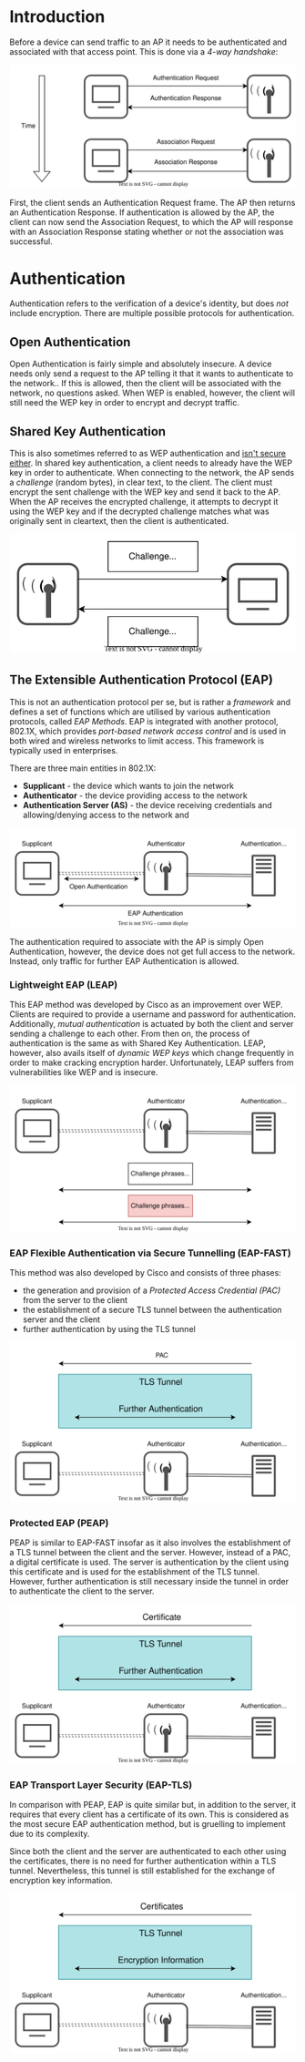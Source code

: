 # Introduction

Before a device can send traffic to an AP it needs to be authenticated and associated with that access point. This is done via a *4-way handshake*:

![](Management%20Frames/Resources/Images/WiFi_authentication_association.svg)

First, the client sends an Authentication Request frame. The AP then returns an Authentication Response. If authentication is allowed by the AP, the client can now send the Association Request, to which the AP will response with an Association Response stating whether or not the association was successful.

# Authentication

Authentication refers to the verification of a device's identity, but does *not* include encryption. There are multiple possible protocols for authentication.

## Open Authentication
Open Authentication is fairly simple and absolutely insecure. A device needs only send a request to the AP telling it that it wants to authenticate to the network.. If this is allowed, then the client will be associated with the network, no questions asked. When WEP is enabled, however, the client will still need the WEP key in order to encrypt and decrypt traffic. 

## Shared Key Authentication

This is also sometimes referred to as WEP authentication and [isn't secure either](../../../Hardware%20Hacking/Wireless%20Attacks/Hacking%20WEP%20Networks.md).  In shared key authentication, a client needs to already have the WEP key in order to authenticate. When connecting to the network, the AP sends a *challenge* (random bytes), in clear text, to the client. The client must encrypt the sent challenge with the WEP key and send it back to the AP. When the AP receives the encrypted challenge, it attempts to decrypt it using the WEP key and if the decrypted challenge matches what was originally sent in cleartext, then the client is authenticated.

![](Resources/Images/Shared_Key_Auth.svg)

## The Extensible Authentication Protocol (EAP)

This is not an authentication protocol per se, but is rather a *framework* and defines a set of functions which are utilised by various authentication protocols, called *EAP Methods*. EAP is integrated with another protocol, 802.1X, which provides *port-based network access control* and is used in both wired and wireless networks to limit access. This framework is typically used in enterprises.

There are three main entities in 802.1X:
- **Supplicant** - the device which wants to join the network
- **Authenticator** - the device providing access to the network
- **Authentication Server (AS)** - the device receiving credentials and allowing/denying access to the network and 

![](Resources/Images/8021X_entities.svg)

The authentication required to associate with the AP is simply Open Authentication, however, the device does not get full access to the network. Instead, only traffic for further EAP Authentication is allowed.

### Lightweight EAP (LEAP)

This EAP method was developed by Cisco as an improvement over WEP. Clients are required to provide a username and password for authentication. Additionally, *mutual authentication* is actuated by both the client and server sending a challenge to each other. From then on, the process of authentication is the same as with Shared Key Authentication. LEAP, however, also avails itself of *dynamic WEP keys* which change frequently in order to make cracking encryption harder. Unfortunately, LEAP suffers from vulnerabilities like WEP and is insecure.

![](Resources/Images/LEAP.svg)

### EAP Flexible Authentication via Secure Tunnelling (EAP-FAST)

This method was also developed by Cisco and consists of three phases:
- the generation and provision of a *Protected Access Credential (PAC)* from the server to the client
- the establishment of a secure TLS tunnel between the authentication server and the client
- further authentication by using the TLS tunnel

![](Resources/Images/EAP_FAST.svg)

### Protected EAP (PEAP)

PEAP is similar to EAP-FAST insofar as it also involves the establishment of a TLS tunnel between the client and the server. However, instead of a PAC, a digital certificate is used. The server is authentication by the client using this certificate and is used for the establishment of the TLS tunnel. However, further authentication is still necessary inside the tunnel in order to authenticate the client to the server.

![](Resources/Images/PEAP.svg)

### EAP Transport Layer Security (EAP-TLS)

In comparison with PEAP, EAP is quite similar but, in addition to the server, it requires that every client has a certificate of its own. This is considered as the most secure EAP authentication method, but is gruelling to implement due to its complexity. 

Since both the client and the server are authenticated to each other using the certificates, there is no need for further authentication within a TLS tunnel. Nevertheless, this tunnel is still established for the exchange of encryption key information.

![](Resources/Images/EAP_TLS.svg)